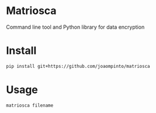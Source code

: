 # Matriosca

Command line tool and Python library for data encryption

# Install
```sh
pip install git+https://github.com/joaompinto/matriosca
```

# Usage
```sh
matriosca filename
```
